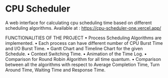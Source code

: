 # CPU Scheduler
A web interface for calculating cpu scheduling time based on different scheduling algorithms.
 Available at : https://cpu-scheduler-one.vercel.app/




FUNCTIONALITIES OF THE PROJECT
• Process Scheduling Algorithms are implemented.
• Each process can have different number of CPU Burst Time and I/O Burst Time.
• Gantt Chart and Timeline Chart for the given Schedule.
• Context Switching Time.
• Animation of the Time Log.
• Comparison for Round Robin Algorithm for all time quantum.
• Comparison between all the algorithms with respect to Average Completion Time,
Turn Around Time, Waiting Time and Response Time.
